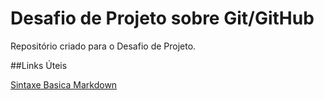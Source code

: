 # Desafio de Projeto sobre Git/GitHub
Repositório criado para o Desafio de Projeto.

##Links Úteis

[Sintaxe Basica Markdown](https://www.markdownguide.org/basic-syntax/)
